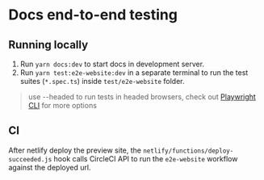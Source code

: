 # Docs end-to-end testing

## Running locally

1. Run `yarn docs:dev` to start docs in development server.
2. Run `yarn test:e2e-website:dev` in a separate terminal to run the test suites (`*.spec.ts`) inside `test/e2e-website` folder.

> use --headed to run tests in headed browsers, check out [Playwright CLI](https://playwright.dev/docs/intro#command-line) for more options

## CI

After netlify deploy the preview site, the `netlify/functions/deploy-succeeded.js` hook calls CircleCI API to run the `e2e-website` workflow against the deployed url.
